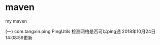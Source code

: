 # maven
my maven

(一) com.tangxin.ping 
     PingUtils 
     检测网络是否可以ping通
     2018年10月24日14:08:59更新
